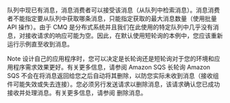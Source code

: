 队列中现已有消息，消息消费者可以接受该消息（从队列中检索消息）。消息消费者不能指定要从队列中获取哪条消息，只能指定获取的最大消息数量（使用批量 API 操作）。由于 CMQ 是分布式系统并且我们在此使用的特定队列中几乎没有消息，对接收请求的响应可能为空。因此，在默认使用短轮询的本例中，您应该重新运行示例直至收到消息。

Note
设计自己的应用程序时，您可以决定是长轮询还是短轮询对于您的环境和应用程序需求效果更好。有关更多信息，请参阅 Amazon SQS 长轮询
Amazon SQS 不会在将消息返回给您之后自动将其删除，以防您实际未收到消息（接收组件可能失效或失去连接）。您必须另行发送请求以删除消息，该请求确认您已成功接收并处理消息。有关更多信息，请参阅 删除消息。